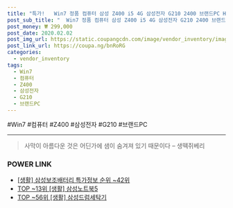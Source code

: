 ```yaml
--- 
title: "특가!   Win7 정품 컴퓨터 삼성 Z400 i5 4G 삼성전자 G210 2400 브랜드PC HD..." 
post_sub_title: "  Win7 정품 컴퓨터 삼성 Z400 i5 4G 삼성전자 G210 2400 브랜드PC HDMI 500G" 
post_money: ₩ 299,000 
post_date: 2020.02.02 
post_img_url: https://static.coupangcdn.com/image/vendor_inventory/images/2017/09/25/16/0/c9b025c4-e800-424f-8002-347d5e5aa531.jpg 
post_link_url: https://coupa.ng/bnRoRG 
categories: 
  - vendor_inventory 
tags: 
  - Win7 
  - 컴퓨터 
  - Z400 
  - 삼성전자 
  - G210 
  - 브랜드PC 
--- 
```

  #Win7 #컴퓨터 #Z400 #삼성전자 #G210 #브랜드PC 
<hr> 

> 사막이 아름다운 것은 어딘가에 샘이 숨겨져 있기 때문이다 – 생떽쥐베리 


### POWER LINK

* <a href="https://blog.naver.com/sakai111/221776197044" target="_blank"> [생활] 삼성보조배터리 특가정보 순위 ~42위</a>
* <a href="https://blog.naver.com/fasyy4321/221783527133" target="_blank"> TOP ~13위 [생활] 삼성노트북5</a>
* <a href="https://blog.naver.com/fasyy4321/221781815885" target="_blank"> TOP ~56위 [생활] 삼성드럼세탁기</a>
